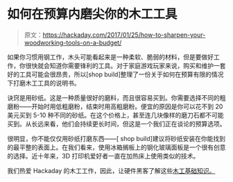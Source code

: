 # 如何在预算内磨尖你的木工工具

> 原文：<https://hackaday.com/2017/01/25/how-to-sharpen-your-woodworking-tools-on-a-budget/>

如果你习惯用钢工作，木头可能看起来是一种柔软、脆弱的材料，但是要做好工作，你很快就会知道你需要锋利的工具。对于家庭游戏玩家来说，购买和维护一套好的工具可能会很昂贵，所以[shop build]整理了一份关于如何在预算有限的情况下打磨木工工具的说明书。

诀窍是用砂纸。这是一种质量很好的磨料，而且很容易买到。你需要选择不同的粗磨粉——开始时用低粗磨粉，结束时用高粗磨粉。便宜的原因是你可以花不到 20 美元买到 5-10 种不同的砂纸。在这个价格上，甚至连几块像样的磨刀石都不可能买到。从长远来看，他们会持续更长时间，但这是一个我们正在谈论的预算选项。

很明显，你不能仅仅用砂纸打磨东西——[ shop build]建议将砂纸安装在你能找到的最平整的表面上。在我们看来，使用冰箱搁板上的钢化玻璃面板是一个很有创意的选择。近十年来，3D 打印机爱好者一直在加热床上使用类似的技术。

我们热爱 Hackaday 的木工工作，因此，让硬件黑客了解这些[木工基础知识。](http://hackaday.com/2017/01/23/woodworking-basics-for-the-hardware-hacker/)